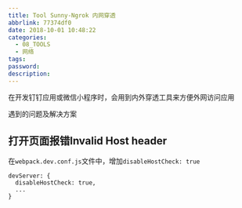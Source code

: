 ```yaml
---
title: Tool Sunny-Ngrok 内网穿透
abbrlink: 77374df0
date: 2018-10-01 10:48:22
categories:
  - 08_TOOLS
  - 网络
tags:
password:
description:
---
```


在开发钉钉应用或微信小程序时，会用到内外穿透工具来方便外网访问应用

遇到的问题及解决方案

## 打开页面报错Invalid Host header
在`webpack.dev.conf.js`文件中，增加`disableHostCheck: true`
```
devServer: {
  disableHostCheck: true,
  ...
}
```